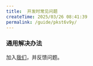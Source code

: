 ```yaml
---
title:  开发时常见问题
createTime: 2025/03/26 08:41:39
permalink: /guide/pkst6v9y/
---
```


### **通用解决办法**
加入[我们](https://qm.qq.com/q/UDw4BmoU8M)，并反馈问题。